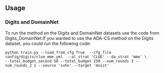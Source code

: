 ## Usage 

### Digits and DomainNet

To run the method on the Digits and DomainNet datasets use the code from Digits_DomainNet.If you wanted to use the ADA-CS method on the Digits dataset, you could run the following code:

```
python train.py --load_from_cfg True  --cfg_file config/digits/clue_mme.yml  --al_strat 'CLUE' --da_strat 'mme' \
--total_budget_second 50 --total_budget 250 --num_rounds 3 --num_rounds_2 1 --source 'svhn' --target 'mnist'
```
